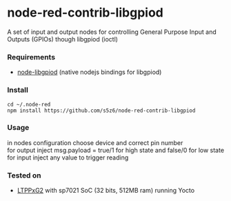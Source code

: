 # node-red-contrib-libgpiod

A set of input and output nodes for controlling General Purpose Input and Outputs (GPIOs) though libgpiod (ioctl)

### Requirements

- [node-libgpiod](https://github.com/sombriks/node-libgpiod) (native nodejs bindings for libgpiod)

### Install

```
cd ~/.node-red
npm install https://github.com/s5z6/node-red-contrib-libgpiod
```

### Usage

in nodes configuration choose device and correct pin number  
for output inject msg.payload = true/1 for high state and false/0 for low state  
for input inject any value to trigger reading

### Tested on

- [LTPPxG2](https://tibbo.com/store/tps/ltpp3g2.html) with sp7021 SoC (32 bits, 512MB ram) running Yocto

